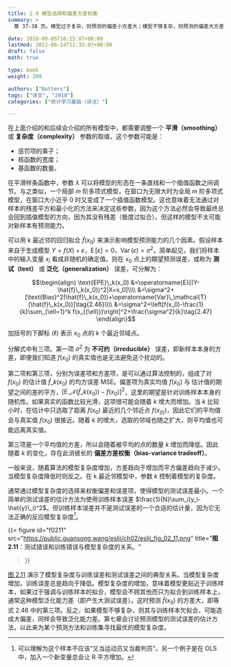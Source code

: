 ```yaml
---
title: 2.9 模型选择和偏差方差权衡
summary: >
  第 37-38 页。模型过于复杂，则预测的偏差小方差大；模型不够复杂，则预测的偏差大方差小。

date: 2018-09-05T16:15:07+08:00
lastmod: 2022-06-14T11:33:07+08:00
draft: false
math: true

type: book
weight: 209

authors: ["Butters"]
tags: ["译文", "2018"]
categories: ["统计学习基础（译注）"]

---
```


在上面介绍的和后续会介绍的所有模型中，都需要调整一个 **平滑（smoothing）** 或 **复杂度（complexity）** 参数的取值，这个参数可能是：

- 惩罚项的乘子；
- 核函数的宽度；
- 基函数的数量。

在平滑样条函数中，参数 $\lambda$ 可以将模型的形态在一条直线和一个插值函数之间调节。与之类似，一个局部 $m$ 阶多项式模型，在窗口为无限大时为全局 $m$ 阶多项式模型，在窗口大小近乎 0 时又变成了一个插值函数模型。这也意味着无法通过对样本的残差平方和最小化的方法来决定这些参数，因为这个方法必然会导致最终总会回到插值模型的方向，因为其没有残差（极度过拟合）。但这样的模型不太可能对新样本有预测能力。

可以用 k 最近邻的回归拟合 $\hat{f}(x_0)$ 来演示影响模型预测能力的几个因素。假设样本来自于生成模型 $Y=f(X)+\varepsilon$，$\operatorname{E}[\varepsilon]=0$，$\operatorname{Var}(\varepsilon)=\sigma^2$。简单起见，我们将样本中的输入变量 $x_i$ 看成非随机的确定值。则在 $x_0$ 点上的期望预测误差，或称为 **测试（test）** 或 **泛化（generalization）** 误差，可分解为：

$$\begin{align} \text{EPE}\_k(x_0)
&=\operatorname{E}[(Y-\hat{f}\_k(x_0))^2|X=x_0]\\\\
&=\sigma^2+[\text{Bias}^2(\hat{f}\_k(x_0))+\operatorname{Var}\_\mathcal{T}(\hat{f}\_k(x_0))]\tag{2.46}\\\\
&=\sigma^2+\left[f(x_0)-\frac{1}{k}\sum_{\ell=1}^k f(x_{(\ell)})\right]^2+\frac{\sigma^2}{k}\tag{2.47}
\end{align}$$

加括号的下脚标 $(\ell)$ 表示 $x_0$ 点的 $k$ 个最近邻域点。

分解式中有三项。第一项 $\sigma^2$ 为 **不可约（irreducible）** 误差，即新样本本身的方差，即便我们知道 $f(x_0)$ 的真实值也是无法避免这个扰动的。

第二项和第三项，分别为误差项和方差项，是可以通过算法控制的，组成了对 $f(x_0)$ 的估计值 $\hat{f}\_k(x_0)$ 的均方误差 MSE。偏差项为真实均值 $f(x_0)$ 与 估计值的期望之间的差的平方，$[\operatorname{E}\_\mathcal{T}(\hat{f}\_k(x_0))-f(x_0)]^2$，这里的期望是针对训练样本本身的随机性。如果真实的函数比较光滑，这项很可能会随着 $k$ 增大而增加。当 $k$ 比较小时，在估计中只选取了距离 $f(x_0)$ 最近的几个邻近点 $f(x_{(l)})$，因此它们的平均值会与真实值 $f(x_0)$ 很接近。随着 $k$ 的增大，选取的邻域也随之扩大，则平均值也可能远离真实值。

第三项是一个平均值的方差，所以会随着被平均的点的数量 $k$ 增加而降低。因此随着 $k$ 的变化，存在此消彼长的 **偏差方差权衡（bias-variance tradeoff）**。

一般来说，随着算法的模型复杂度增加，方差趋向于增加而平方偏差趋向于减少。当模型复杂度降低时则反之。在 k 最近邻模型中，参数 $k$ 控制着模型的复杂度。

通常通过模型复杂度的选择来权衡偏差和误差项，使得模型的测试误差最小。一个简单的测试误差的估计方法为使用训练样本误差 $\frac{1}{N}\sum_i(y_i-\hat{y}\_i)^2$。但训练样本误差并不是测试误差的一个合适的估计量，因为它无法正确的反应模型复杂度[^1]。

{{< figure
  id="f0211"
  src="https://public.guansong.wang/eslii/ch02/eslii_fig_02_11.png"
  title="**图 2.11**：测试错误和训练错误与模型复杂度的关系。"
>}}

[图 2.11](#figure-f0211) 演示了模型复杂度与训练误差和测试误差之间的典型关系。当模型复杂度增加，训练误差总是趋向于降低。模型复杂度的增加，意味着模型更贴近于训练样本，如果过于强调与训练样本的拟合，模型会不顾其他而只为拟合到训练样本上，通常这种模型泛化能力差（即产生大测试误差）。这时预测 $\hat{f}(x_0)$ 的方差大，即等式 2.46 中的第三项。反之，如果模型不够复杂，则其与训练样本欠拟合，可能造成大偏差，同样会导致泛化能力差。第七章会讨论预测模型的测试误差的估计方法，以此来为某个预测方法和训练集寻找最优的模型复杂度。

[^1]: 可以理解为这个样本不应该“又当运动员又当裁判员”。另一个例子是在 OLS 中，加入一个新变量总会让 R 平方增加。